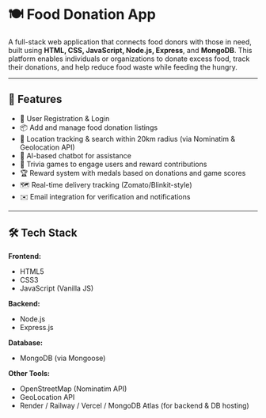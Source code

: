 # 🍽️ Food Donation App

A full-stack web application that connects food donors with those in need, built using **HTML, CSS, JavaScript, Node.js, Express**, and **MongoDB**. This platform enables individuals or organizations to donate excess food, track their donations, and help reduce food waste while feeding the hungry.

---

## 🚀 Features

- 🔐 User Registration & Login
- 📦 Add and manage food donation listings
- 📍 Location tracking & search within 20km radius (via Nominatim & Geolocation API)
- 🧠 AI-based chatbot for assistance
- 🧮 Trivia games to engage users and reward contributions
- 🏆 Reward system with medals based on donations and game scores
- 🗺️ Real-time delivery tracking (Zomato/Blinkit-style)
- ✉️ Email integration for verification and notifications

---

## 🛠️ Tech Stack

**Frontend:**
- HTML5
- CSS3
- JavaScript (Vanilla JS)

**Backend:**
- Node.js
- Express.js

**Database:**
- MongoDB (via Mongoose)

**Other Tools:**
- OpenStreetMap (Nominatim API)
- GeoLocation API
- Render / Railway / Vercel / MongoDB Atlas (for backend & DB hosting)


